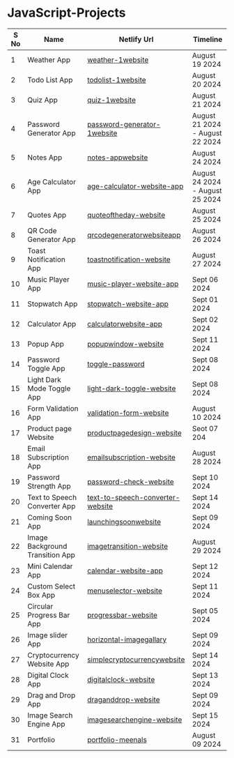 # JavaScript-Projects

| S No | Name | Netlify Url | Timeline |
| ----- | ---- | ----------- | -------- |
| 1 | Weather App | [weather-1website](https://weather-1website.netlify.app/) | August 19 2024 |
| 2 | Todo List App | [todolist-1website](https://todolist-1website.netlify.app/) | August 20 2024 |
| 3 | Quiz App | [quiz-1website](https://quiz-1website.netlify.app/) | August 21 2024 |
| 4 | Password Generator App | [password-generator-1website](https://password-generator-1website.netlify.app/) | August 21 2024 - August 22 2024 |
| 5 | Notes App | [notes-appwebsite](https://notes-appwebsite.netlify.app/) | August 24 2024 | 
| 6 | Age Calculator App | [age-calculator-website-app](https://age-calculator-website-app.netlify.app/) | August 24 2024 - August 25 2024 |
| 7 | Quotes App | [quoteoftheday-website](https://quoteoftheday-website.netlify.app/) | August 25 2024 |
| 8 | QR Code Generator App | [qrcodegeneratorwebsiteapp](https://qrcodegeneratorwebsiteapp.netlify.app/) | August 26 2024 |
| 9 | Toast Notification App | [toastnotification-website](https://toastnotification-website.netlify.app/) | August 27 2024 |
| 10 | Music Player App | [music-player-website-app](https://music-player-website-app.netlify.app/) | Sept 06 2024 |
| 11 | Stopwatch App | [stopwatch-website-app](https://stopwatch-website-app.netlify.app/) | Sept 01 2024 |
| 12 | Calculator App | [calculatorwebsite-app](https://calculatorwebsite-app.netlify.app/) | Sept 02 2024 |
| 13 | Popup App | [popupwindow-website](https://popupwindow-website.netlify.app/) | Sept 11 2024 |
| 14 | Password Toggle App | [toggle-password](https://toggle-password.netlify.app/) | Sept 08 2024 |
| 15 | Light Dark Mode Toggle App | [light-dark-toggle-website](https://light-dark-toggle-website.netlify.app/) | Sept 08 2024 | 
| 16 | Form Validation App | [validation-form-website](https://validation-form-website.netlify.app/) | August 10 2024 |
| 17 | Product page Website | [productpagedesign-website](https://productpagedesign-website.netlify.app/) | Seot 07 204 |
| 18 | Email Subscription App | [emailsubscription-website](https://emailsubscription-website.netlify.app/) | August 28 2024 |
| 19 | Password Strength App | [password-check-website](https://password-check-website.netlify.app/) | Sept 10 2024 |
| 20 | Text to Speech Converter App | [text-to-speech-converter-website](https://text-to-speech-converter-website.netlify.app/) | Sept 14 2024 |
| 21 | Coming Soon App | [launchingsoonwebsite](https://launchingsoonwebsite.netlify.app/) | Sept 09 2024 | 
| 22 | Image Background Transition App | [imagetransition-website](https://imagetransition-website.netlify.app/) | August 29 2024 |
| 23 | Mini Calendar App | [calendar-website-app](https://calendar-website-app.netlify.app/) | Sept 12 2024 |
| 24 | Custom Select Box App | [menuselector-website](https://menuselector-website.netlify.app/) | Sept 11 2024 |
| 25 | Circular Progress Bar App | [progressbar-website](https://progressbar-website.netlify.app/) | Sept 05 2024 |
| 26 | Image slider App | [horizontal-imagegallary](https://horizontal-imagegallary.netlify.app/) | Sept 09 2024 |
| 27 | Cryptocurrency Website App | [simplecryptocurrencywebsite](https://simplecryptocurrencywebsite.netlify.app/) | Sept 14 2024 |
| 28 | Digital Clock App | [digitalclock-website](https://digitalclock-website.netlify.app/) | Sept 13 2024 |
| 29 | Drag and Drop App | [draganddrop-website](https://draganddrop-website.netlify.app/) | Sept 09 2024 |
| 30 | Image Search Engine App | [imagesearchengine-website](https://imagesearchengine-website.netlify.app/) | Sept 15 2024 |
| 31 | Portfolio | [portfolio-meenals](https://portfolio-meenals.netlify.app/) | August 09 2024 |
